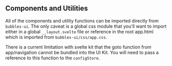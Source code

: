 ---
---

## Components and Utilities

All of the components and utility functions can be imported directly from <code class="lc">bubbles-ui</code>. The only caveat is a global css module that you'll want to import either in a global <code class="lc">\_\_layout.svelte</code> file or reference in the root app.html which is imported from <code class="lc">bubbles-ui/css/app.css</code>.

There is a current limitation with svelte kit that the goto function from app/navigation cannot be bundled into the UI Kit. You will need to pass a reference to this function to the <code class="lc">configStore</code>.
